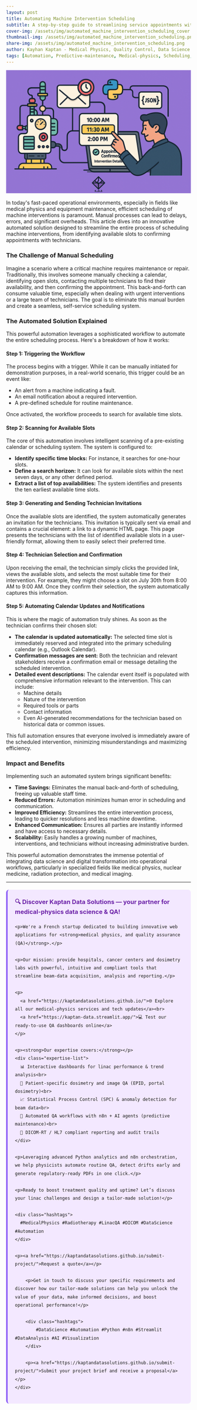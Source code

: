 ```yaml
---
layout: post
title: Automating Machine Intervention Scheduling
subtitle: A step-by-step guide to streamlining service appointments with automated workflows
cover-img: /assets/img/automated_machine_intervention_scheduling_cover.png
thumbnail-img: /assets/img/automated_machine_intervention_scheduling.png
share-img: /assets/img/automated_machine_intervention_scheduling.png
author: Kayhan Kaptan - Medical Physics, Quality Control, Data Science and Automation
tags: [Automation, Predictive-maintenance, Medical-physics, Scheduling, N8N]
---
```


[![](/assets/img/automated_machine_intervention_scheduling.png)](https://www.youtube.com/channel/UCWkX7E-ImVbf0O3ocAW51wg)

In today's fast-paced operational environments, especially in fields like medical physics and equipment maintenance, efficient scheduling of machine interventions is paramount. Manual processes can lead to delays, errors, and significant overheads. This article dives into an innovative automated solution designed to streamline the entire process of scheduling machine interventions, from identifying available slots to confirming appointments with technicians.

### The Challenge of Manual Scheduling

Imagine a scenario where a critical machine requires maintenance or repair. Traditionally, this involves someone manually checking a calendar, identifying open slots, contacting multiple technicians to find their availability, and then confirming the appointment. This back-and-forth can consume valuable time, especially when dealing with urgent interventions or a large team of technicians. The goal is to eliminate this manual burden and create a seamless, self-service scheduling system.

### The Automated Solution Explained

This powerful automation leverages a sophisticated workflow to automate the entire scheduling process. Here's a breakdown of how it works:

#### Step 1: Triggering the Workflow

The process begins with a trigger. While it can be manually initiated for demonstration purposes, in a real-world scenario, this trigger could be an event like:
* An alert from a machine indicating a fault.
* An email notification about a required intervention.
* A pre-defined schedule for routine maintenance.

Once activated, the workflow proceeds to search for available time slots.

#### Step 2: Scanning for Available Slots

The core of this automation involves intelligent scanning of a pre-existing calendar or scheduling system. The system is configured to:
* **Identify specific time blocks:** For instance, it searches for one-hour slots.
* **Define a search horizon:** It can look for available slots within the next seven days, or any other defined period.
* **Extract a list of top availabilities:** The system identifies and presents the ten earliest available time slots.

#### Step 3: Generating and Sending Technician Invitations

Once the available slots are identified, the system automatically generates an invitation for the technicians. This invitation is typically sent via email and contains a crucial element: a link to a dynamic HTML page. This page presents the technicians with the list of identified available slots in a user-friendly format, allowing them to easily select their preferred time.

#### Step 4: Technician Selection and Confirmation

Upon receiving the email, the technician simply clicks the provided link, views the available slots, and selects the most suitable time for their intervention. For example, they might choose a slot on July 30th from 8:00 AM to 9:00 AM. Once they confirm their selection, the system automatically captures this information.

#### Step 5: Automating Calendar Updates and Notifications

This is where the magic of automation truly shines. As soon as the technician confirms their chosen slot:
* **The calendar is updated automatically:** The selected time slot is immediately reserved and integrated into the primary scheduling calendar (e.g., Outlook Calendar).
* **Confirmation messages are sent:** Both the technician and relevant stakeholders receive a confirmation email or message detailing the scheduled intervention.
* **Detailed event descriptions:** The calendar event itself is populated with comprehensive information relevant to the intervention. This can include:
    * Machine details
    * Nature of the intervention
    * Required tools or parts
    * Contact information
    * Even AI-generated recommendations for the technician based on historical data or common issues.

This full automation ensures that everyone involved is immediately aware of the scheduled intervention, minimizing misunderstandings and maximizing efficiency.

### Impact and Benefits

Implementing such an automated system brings significant benefits:
* **Time Savings:** Eliminates the manual back-and-forth of scheduling, freeing up valuable staff time.
* **Reduced Errors:** Automation minimizes human error in scheduling and communication.
* **Improved Efficiency:** Streamlines the entire intervention process, leading to quicker resolutions and less machine downtime.
* **Enhanced Communication:** Ensures all parties are instantly informed and have access to necessary details.
* **Scalability:** Easily handles a growing number of machines, interventions, and technicians without increasing administrative burden.

This powerful automation demonstrates the immense potential of integrating data science and digital transformation into operational workflows, particularly in specialized fields like medical physics, nuclear medicine, radiation protection, and medical imaging.

---

<html lang="en">
<head>
    <meta charset="UTF-8">
    <meta name="viewport" content="width=device-width, initial-scale=1.0">
    <title>Kaptan Data Solutions</title>
    <style>
        .citation {
            background-color: #f3e8ff;
            border-left: 4px solid #8b5cf6;
            padding: 20px;
            margin: 20px 0;
            border-radius: 8px;
            font-family: -apple-system, BlinkMacSystemFont, 'Segoe UI', Roboto, sans-serif;
            line-height: 1.6;
        }
        .citation h3 {
            color: #6b21a8;
            margin-top: 0;
        }
        .citation a {
            color: #7c3aed;
            text-decoration: none;
        }
        .citation a:hover {
            text-decoration: underline;
        }
        .expertise-list {
            margin: 15px 0;
        }
        .hashtags {
            font-weight: bold;
            color: #7c3aed;
            margin-top: 15px;
        }
    </style>
</head>
<body>
    <div class="citation">
        <h3>🔍 Discover Kaptan Data Solutions — your partner for medical-physics data science & QA!</h3>

    <p>We're a French startup dedicated to building innovative web applications for <strong>medical physics, and quality assurance (QA)</strong>.</p>

    <p>Our mission: provide hospitals, cancer centers and dosimetry labs with powerful, intuitive and compliant tools that streamline beam-data acquisition, analysis and reporting.</p>

    <p>
      <a href="https://kaptandatasolutions.github.io/">🌐 Explore all our medical-physics services and tech updates</a><br>
      <a href="https://kaptan-data.streamlit.app/">💻 Test our ready-to-use QA dashboards online</a>
    </p>

    <p><strong>Our expertise covers:</strong></p>
    <div class="expertise-list">
      📊 Interactive dashboards for linac performance & trend analysis<br>
      🔬 Patient-specific dosimetry and image QA (EPID, portal dosimetry)<br>
      📈 Statistical Process Control (SPC) & anomaly detection for beam data<br>
      🤖 Automated QA workflows with n8n + AI agents (predictive maintenance)<br>
      📑 DICOM-RT / HL7 compliant reporting and audit trails
    </div>

    <p>Leveraging advanced Python analytics and n8n orchestration, we help physicists automate routine QA, detect drifts early and generate regulatory-ready PDFs in one click.</p>

    <p>Ready to boost treatment quality and uptime? Let’s discuss your linac challenges and design a tailor-made solution!</p>

    <div class="hashtags">
      #MedicalPhysics #Radiotherapy #LinacQA #DICOM #DataScience #Automation
    </div>

    <p><a href="https://kaptandatasolutions.github.io/submit-project/">Request a quote</a></p>
        
        <p>Get in touch to discuss your specific requirements and discover how our tailor-made solutions can help you unlock the value of your data, make informed decisions, and boost operational performance!</p>
        
        <div class="hashtags">
            #DataScience #Automation #Python #n8n #Streamlit #DataAnalysis #AI #Visualization
        </div>
        
        <p><a href="https://kaptandatasolutions.github.io/submit-project/">Submit your project brief and receive a proposal</a></p>
    </div>
</body>
</html>